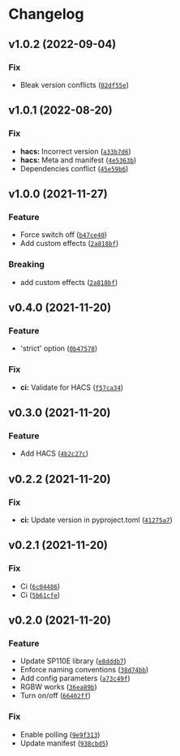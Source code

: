 # Changelog

<!--next-version-placeholder-->

## v1.0.2 (2022-09-04)
### Fix
* Bleak version conflicts ([`02df55e`](https://github.com/roslovets/SP110E-HASS/commit/02df55e493c979ee989e49723360b7a487ac96e9))

## v1.0.1 (2022-08-20)
### Fix
* **hacs:** Incorrect version ([`a33b7d6`](https://github.com/roslovets/SP110E-HASS/commit/a33b7d682b482a5e8167564ee7655dca7c34f3c2))
* **hacs:** Meta and manifest ([`4e5363b`](https://github.com/roslovets/SP110E-HASS/commit/4e5363b719cc598f49bcd69346b4b200a8b49ad0))
* Dependencies conflict ([`45e59b6`](https://github.com/roslovets/SP110E-HASS/commit/45e59b6bd52405e0a2ea7892973ec2a607c0ac75))

## v1.0.0 (2021-11-27)
### Feature
* Force switch off ([`b47ce40`](https://github.com/roslovets/SP110E-HASS/commit/b47ce40bd6395bd769d7642f90eb06f526ddc8e8))
* Add custom effects ([`2a818bf`](https://github.com/roslovets/SP110E-HASS/commit/2a818bfdf25035642e1ebca8668a053ebe99cf12))

### Breaking
* add custom effects ([`2a818bf`](https://github.com/roslovets/SP110E-HASS/commit/2a818bfdf25035642e1ebca8668a053ebe99cf12))

## v0.4.0 (2021-11-20)
### Feature
* 'strict' option ([`0b47578`](https://github.com/roslovets/SP110E-HASS/commit/0b47578d70de013b56ad16909e09a07fa8b1f6f6))

### Fix
* **ci:** Validate for HACS ([`f57ca34`](https://github.com/roslovets/SP110E-HASS/commit/f57ca348b4b2d4b5328c3d7bdfa80724e2dd0aaf))

## v0.3.0 (2021-11-20)
### Feature
* Add HACS ([`4b2c27c`](https://github.com/roslovets/SP110E-HASS/commit/4b2c27c744b460ec76e31e63df174115ee9269e7))

## v0.2.2 (2021-11-20)
### Fix
* **ci:** Update version in pyproject.toml ([`41275a7`](https://github.com/roslovets/SP110E-HASS/commit/41275a756543fbe9e4736ad33f99957dd876d88a))

## v0.2.1 (2021-11-20)
### Fix
* Ci ([`6c04486`](https://github.com/roslovets/SP110E-HASS/commit/6c044862a951ce2704d25e1247de27b0f615f753))
* Ci ([`5b61cfe`](https://github.com/roslovets/SP110E-HASS/commit/5b61cfe1e54bb92917d0f3a2eec6ead22745c39e))

## v0.2.0 (2021-11-20)
### Feature
* Update SP110E library ([`e8dddb7`](https://github.com/roslovets/SP110E-HASS/commit/e8dddb76c2ece70f4b7c6223a29412fa44a857fc))
* Enforce naming conventions ([`38d74bb`](https://github.com/roslovets/SP110E-HASS/commit/38d74bbcd2d395a9150839809d6706477c20a5ba))
* Add config parameters ([`a73c49f`](https://github.com/roslovets/SP110E-HASS/commit/a73c49f64989cad80bc833351715e76120d69714))
* RGBW works ([`36ea89b`](https://github.com/roslovets/SP110E-HASS/commit/36ea89bce0222149dead7195e49fe8c67b71b14b))
* Turn on/off ([`66402ff`](https://github.com/roslovets/SP110E-HASS/commit/66402ff5747670aefb390fda160fbb24377b0946))

### Fix
* Enable polling ([`9e9f313`](https://github.com/roslovets/SP110E-HASS/commit/9e9f3131c32a017cb05c1813f4a0667711e976d6))
* Update manifest ([`938cbd5`](https://github.com/roslovets/SP110E-HASS/commit/938cbd503d88733ca0d42a62794851ccd0edcf5b))
